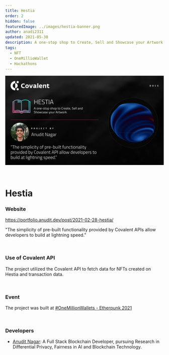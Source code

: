 ```yaml
---
title: Hestia
order: 2
hidden: false
featuredImage: ../images/hestia-banner.png
author: anadi2311
updated: 2021-05-30
description: A one-stop shop to Create, Sell and Showcase your Artwork aiming to democratize the control and pricing of assets via Harberger Taxes
tags:
  - NFT
  - OneMillioWallet
  - Hackathons
---
```


![Hestia Banner](../images/hestia-banner.png)

&nbsp;
# Hestia

### Website
https://portfolio.anudit.dev/post/2021-02-28-hestia/

<Aside>

"The simplicity of pre-built functionality provided by Covalent APIs allow developers to build at lightning speed."

</Aside>

&nbsp;
### Use of Covalent API
The project utilized the Covalent API to fetch data for NFTs created on Hestia and transaction data.

&nbsp;
### Event
The project was built at [#OneMillionWallets - Etherpunk 2021](https://www.covalenthq.com/blog/etherpunk-winners-announcement/)

&nbsp;
### Developers

- [Anudit Nagar](https://anudit.dev/): A Full Stack Blockchain Developer, pursuing Research in Differential Privacy, Fairness in AI and Blockchain Technology.

